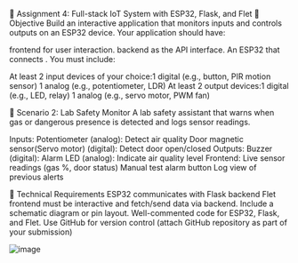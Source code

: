 🔧 Assignment 4: Full-stack IoT System with ESP32, Flask, and Flet
🎯 Objective
Build an interactive application that monitors inputs and controls outputs on an ESP32 device. Your application should have:

frontend for user interaction.
backend as the API interface.
An ESP32 that connects .
You must include:

At least 2 input devices of your choice:1 digital (e.g., button, PIR motion sensor)
1 analog (e.g., potentiometer, LDR)
At least 2 output devices:1 digital (e.g., LED, relay)
1 analog (e.g., servo motor, PWM fan)

🧪 Scenario 2: Lab Safety Monitor
A lab safety assistant that warns when gas or dangerous presence is detected and logs sensor readings.

Inputs:
Potentiometer (analog): Detect air quality
Door magnetic sensor(Servo motor) (digital): Detect door open/closed
Outputs:
Buzzer (digital): Alarm
LED (analog): Indicate air quality level
Frontend:
Live sensor readings (gas %, door status)
Manual test alarm button
Log view of previous alerts

🧹 Technical Requirements
ESP32 communicates with Flask backend
Flet frontend must be interactive and fetch/send data via backend.
Include a schematic diagram or pin layout.
Well-commented code for ESP32, Flask, and Flet.
Use GitHub for version control (attach GitHub repository as part of your submission)

![image](https://github.com/user-attachments/assets/a04d38da-c5ac-4ab7-9cc4-6e24aa98a7c1)
